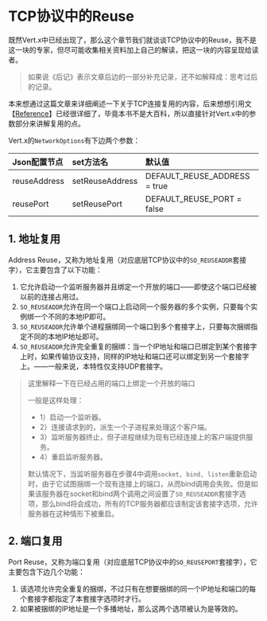# TCP协议中的Reuse

既然Vert.x中已经出现了，那么这个章节我们就谈谈TCP协议中的Reuse，我不是这一块的专家，但尽可能收集相关资料加上自己的解读，把这一块的内容呈现给读者。

> 如果说《后记》表示文章后边的一部分补充记录，还不如解释成：思考过后的记录。

本来想通过这篇文章来详细阐述一下关于TCP连接复用的内容，后来想想引用文【[Reference](http://blog.51cto.com/gaibianziji/1211940)】已经很详细了，毕竟本书不是大百科，所以直接针对Vert.x中的参数部分来讲解复用的点。

Vert.x的`NetworkOptions`有下边两个参数：

| Json配置节点 | set方法名 | 默认值 |
| :--- | :--- | :--- |
| reuseAddress | setReuseAddress | DEFAULT\_REUSE\_ADDRESS = true |
| reusePort | setReusePort | DEFAULT\_REUSE\_PORT = false |

## 1. 地址复用

Address Reuse，又称为地址复用（对应底层TCP协议中的`SO_REUSEADDR`套接字），它主要包含了以下功能：

1. 它允许启动一个监听服务器并且绑定一个开放的端口——即使这个端口已经被以前的连接占用过。
2. `SO_REUSEADDR`允许在同一个端口上启动同一个服务器的多个实例，只要每个实例绑一个不同的本地IP即可。
3. `SO_REUSEADDR`允许单个进程捆绑同一个端口到多个套接字上，只要每次捆绑指定不同的本地IP地址即可。
4. `SO_REUSEADDR`允许完全重复的捆绑：当一个IP地址和端口已绑定到某个套接字上时，如果传输协议支持，同样的IP地址和端口还可以绑定到另一个套接字上。——一般来说，本特性仅支持UDP套接字。

> 这里解释一下在已经占用的端口上绑定一个开放的端口
>
> 一般是这样处理：
>
> * 1）启动一个监听器。
> * 2）连接请求到的，派生一个子进程来处理这个客户端。
> * 3）监听服务器终止，但子进程继续为现有已经连接上的客户端提供服务。
> * 4）重启监听服务器。
>
> 默认情况下，当监听服务器在步骤4中调用`socket, bind, listen`重新启动时，由于它试图捆绑一个现有连接上的端口，从而bind调用会失败。但是如果该服务器在socket和bind两个调用之间设置了`SO_REUSEADDR`套接字选项，那么bind将会成功，所有的TCP服务器都应该制定该套接字选项，允许服务器在这种情形下被重启。

## 2. 端口复用

Port Reuse，又称为端口复用（对应底层TCP协议中的`SO_REUSEPORT`套接字），它主要包含下边几个功能：

1. 该选项允许完全重复的捆绑，不过只有在想要捆绑的同一个IP地址和端口的每个套接字都指定了本套接字选项时才行。
2. 如果被捆绑的IP地址是一个多播地址，那么这两个选项被认为是等效的。





